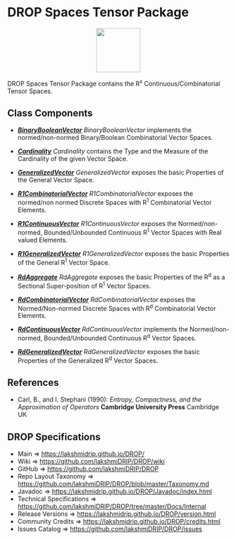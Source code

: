# DROP Spaces Tensor Package

<p align="center"><img src="https://github.com/lakshmiDRIP/DROP/blob/master/DRIP_Logo.gif?raw=true" width="100"></p>

DROP Spaces Tensor Package contains the R<sup>x</sup> Continuous/Combinatorial Tensor Spaces.


## Class Components

 * [***BinaryBooleanVector***](https://github.com/lakshmiDRIP/DROP/tree/master/src/main/java/org/drip/spaces/tensor/BinaryBooleanVector.java)
 <i>BinaryBooleanVector</i> implements the normed/non-normed Binary/Boolean Combinatorial Vector Spaces.

 * [***Cardinality***](https://github.com/lakshmiDRIP/DROP/tree/master/src/main/java/org/drip/spaces/tensor/Cardinality.java)
 <i>Cardinality</i> contains the Type and the Measure of the Cardinality of the given Vector Space.

 * [***GeneralizedVector***](https://github.com/lakshmiDRIP/DROP/tree/master/src/main/java/org/drip/spaces/tensor/GeneralizedVector.java)
 <i>GeneralizedVector</i> exposes the basic Properties of the General Vector Space.

 * [***R1CombinatorialVector***](https://github.com/lakshmiDRIP/DROP/tree/master/src/main/java/org/drip/spaces/tensor/R1CombinatorialVector.java)
 <i>R1CombinatorialVector</i> exposes the normed/non normed Discrete Spaces with R<sup>1</sup> Combinatorial
 Vector Elements.

 * [***R1ContinuousVector***](https://github.com/lakshmiDRIP/DROP/tree/master/src/main/java/org/drip/spaces/tensor/R1ContinuousVector.java)
 <i>R1ContinuousVector</i> exposes the Normed/non-normed, Bounded/Unbounded Continuous R<sup>1</sup> Vector
 Spaces with Real valued Elements.

 * [***R1GeneralizedVector***](https://github.com/lakshmiDRIP/DROP/tree/master/src/main/java/org/drip/spaces/tensor/R1GeneralizedVector.java)
 <i>R1GeneralizedVector</i> exposes the basic Properties of the General R<sup>1</sup> Vector Space.

 * [***RdAggregate***](https://github.com/lakshmiDRIP/DROP/tree/master/src/main/java/org/drip/spaces/tensor/RdAggregate.java)
 <i>RdAggregate</i> exposes the basic Properties of the R<sup>d</sup> as a Sectional Super-position of
 R<sup>1</sup> Vector Spaces.

 * [***RdCombinatorialVector***](https://github.com/lakshmiDRIP/DROP/tree/master/src/main/java/org/drip/spaces/tensor/RdCombinatorialVector.java)
 <i>RdCombinatorialVector</i> exposes the Normed/Non-normed Discrete Spaces with R<sup>d</sup> Combinatorial
 Vector Elements.

 * [***RdContinuousVector***](https://github.com/lakshmiDRIP/DROP/tree/master/src/main/java/org/drip/spaces/tensor/RdContinuousVector.java)
 <i>RdContinuousVector</i> implements the Normed/non-normed, Bounded/Unbounded Continuous R<sup>d</sup>
 Vector Spaces.

 * [***RdGeneralizedVector***](https://github.com/lakshmiDRIP/DROP/tree/master/src/main/java/org/drip/spaces/tensor/RdGeneralizedVector.java)
 <i>RdGeneralizedVector</i> exposes the basic Properties of the Generalized R<sup>d</sup> Vector Spaces.


## References

 * Carl, B., and I. Stephani (1990): <i>Entropy, Compactness, and the Approximation of Operators</i>
 	<b>Cambridge University Press</b> Cambridge UK 


## DROP Specifications

 * Main                     => https://lakshmidrip.github.io/DROP/
 * Wiki                     => https://github.com/lakshmiDRIP/DROP/wiki
 * GitHub                   => https://github.com/lakshmiDRIP/DROP
 * Repo Layout Taxonomy     => https://github.com/lakshmiDRIP/DROP/blob/master/Taxonomy.md
 * Javadoc                  => https://lakshmidrip.github.io/DROP/Javadoc/index.html
 * Technical Specifications => https://github.com/lakshmiDRIP/DROP/tree/master/Docs/Internal
 * Release Versions         => https://lakshmidrip.github.io/DROP/version.html
 * Community Credits        => https://lakshmidrip.github.io/DROP/credits.html
 * Issues Catalog           => https://github.com/lakshmiDRIP/DROP/issues
